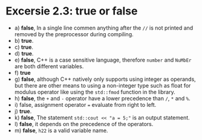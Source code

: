 # Excersie 2.3: true or false

- a) **false**, In a single line commen anything after the `//` is not printed and removed by the preprocessor during compiling.
- b) **true**.
- c) **true**.
- d) **true**.
- e) **false**, C++ is a case sensitive language, therefore `number` and `NuMbEr` are both different variables.
- f) **true**
- g) **false**, although C++ natively only supports using integer as operands, but there are other means to using a non-integer type such as float for modulus operator like using the `std::fmod` function in the <cmath> library.
- h) **false**, the `+` and `-` operator have a lower precedence than `/`, `*` and `%`.
- i) false, assignment operator `=` evaluate from right to left.
- j) **true**.
- k) **false**, The statement `std::cout << "a = 5;"` is an output statement.
- l) **false**, it depends on the precedence of the operators.
- m) **false**, `h22` is a valid variable name.